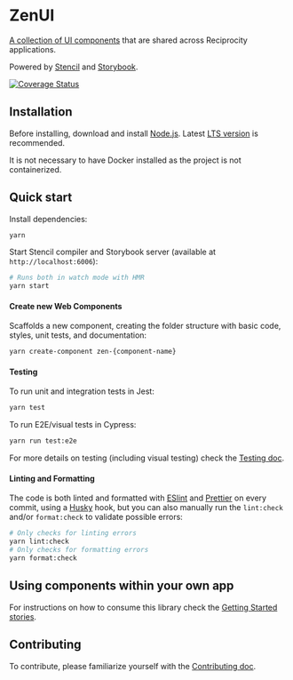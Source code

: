 # ZenUI

[A collection of UI components](https://zen-ui.zengrc.com/) that are shared across Reciprocity applications.

Powered by [Stencil](https://stenciljs.com/) and [Storybook](https://storybook.js.org/).

[![Coverage Status](https://coveralls.io/repos/github/reciprocity/zen-ui/badge.svg?branch=main)](https://coveralls.io/github/reciprocity/zen-ui?branch=main)

## Installation

Before installing, download and install [Node.js](https://nodejs.org/en/). Latest [LTS version](https://nodejs.org/en/about/releases/) is recommended.

It is not necessary to have Docker installed as the project is not containerized.

## Quick start

Install dependencies:
```bash
yarn
```

Start Stencil compiler and Storybook server (available at `http://localhost:6006`):
```bash
# Runs both in watch mode with HMR
yarn start
```

#### Create new Web Components

Scaffolds a new component, creating the folder structure with basic code, styles, unit tests, and documentation:
```bash
yarn create-component zen-{component-name}
```

#### Testing

To run unit and integration tests in Jest:
```bash
yarn test
```

To run E2E/visual tests in Cypress:
```bash
yarn run test:e2e
```

For more details on testing (including visual testing) check the [Testing doc](./docs/testing.md).

#### Linting and Formatting

The code is both linted and formatted with [ESlint](https://eslint.org) and [Prettier](https://prettier.io) on every commit, using a [Husky](https://github.com/typicode/husky) hook, but you can also manually run the `lint:check` and/or `format:check` to validate possible errors:

```bash
# Only checks for linting errors
yarn lint:check
# Only checks for formatting errors
yarn format:check
```

## Using components within your own app

For instructions on how to consume this library check the [Getting Started stories](src/stories/getting_started.stories.mdx).

## Contributing

To contribute, please familiarize yourself with the [Contributing doc](./docs/contributing.md).
